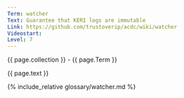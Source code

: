 ```yaml
---
Term: watcher
Text: Guarantee that KERI logs are immutable
Link: https://github.com/trustoverip/acdc/wiki/watcher
Videostart: 
Level: 7
---
```


{{ page.collection }} - {{ page.Term }}

   {{ page.text }}

{% include_relative glossary/watcher.md %}

